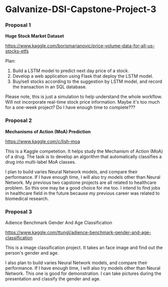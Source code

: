 # Galvanize-DSI-Capstone-Project-3

### Proposal 1

**Huge Stock Market Dataset**

https://www.kaggle.com/borismarjanovic/price-volume-data-for-all-us-stocks-etfs

Plan:
1. Build a LSTM model to predict next day price of a stock.
2. Develop a web application using Flask that deploy the LSTM model.
3. Buy/sell stocks according to the suggestion by LSTM model, and record the transaction in an SQL database.

Please note, this is just a simulation to help understand the whole workflow. Will not incorporate real-time stock price information. Maybe it's too much for a one-week project? Do I have enough time to complete???

### Proposal 2

**Mechanisms of Action (MoA) Prediction**

https://www.kaggle.com/c/lish-moa

This is a Kaggle competetion. It helps study the Mechanism of Action (MoA) of a drug. The task is to develop an algorithm that automatically classifies a drug into multi-label MoA classes.

I plan to build varies Neural Network models, and compare their performance. If I have enough time, I will also try models other than Neural Network. My previous two capstone projects are all related to healthcare problem. So this one may be a good choice for me too. I intend to find jobs in healthcare field in the future because my previous career was related to biomedical research. 

### Proposal 3

Adience Benchmark Gender And Age Classification

https://www.kaggle.com/ttungl/adience-benchmark-gender-and-age-classification

This is a image classification project. It takes an face image and find out the person's gender and age. 

I also plan to build varies Neural Network models, and compare their performance. If I have enough time, I will also try models other than Neural Network. This one is good for demonstration. I can take pictures during the presentation and classify the gender and age.

